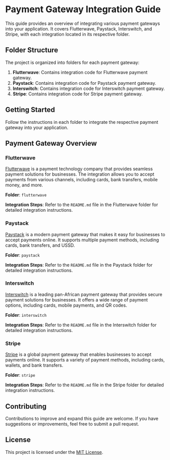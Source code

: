 # Payment Gateway Integration Guide

This guide provides an overview of integrating various payment gateways into your application. It covers Flutterwave, Paystack, Interswitch, and Stripe, with each integration located in its respective folder.

## Folder Structure

The project is organized into folders for each payment gateway:

1. **Flutterwave**: Contains integration code for Flutterwave payment gateway.
2. **Paystack**: Contains integration code for Paystack payment gateway.
3. **Interswitch**: Contains integration code for Interswitch payment gateway.
4. **Stripe**: Contains integration code for Stripe payment gateway.

## Getting Started

Follow the instructions in each folder to integrate the respective payment gateway into your application.

## Payment Gateway Overview

### Flutterwave

[Flutterwave](https://flutterwave.com/) is a payment technology company that provides seamless payment solutions for businesses. The integration allows you to accept payments from various channels, including cards, bank transfers, mobile money, and more.

**Folder**: `flutterwave`

**Integration Steps**: Refer to the `README.md` file in the Flutterwave folder for detailed integration instructions.

### Paystack

[Paystack](https://paystack.com/) is a modern payment gateway that makes it easy for businesses to accept payments online. It supports multiple payment methods, including cards, bank transfers, and USSD.

**Folder**: `paystack`

**Integration Steps**: Refer to the `README.md` file in the Paystack folder for detailed integration instructions.

### Interswitch

[Interswitch](https://www.interswitchgroup.com/) is a leading pan-African payment gateway that provides secure payment solutions for businesses. It offers a wide range of payment options, including cards, mobile payments, and QR codes.

**Folder**: `interswitch`

**Integration Steps**: Refer to the `README.md` file in the Interswitch folder for detailed integration instructions.

### Stripe

[Stripe](https://stripe.com/) is a global payment gateway that enables businesses to accept payments online. It supports a variety of payment methods, including cards, wallets, and bank transfers.

**Folder**: `stripe`

**Integration Steps**: Refer to the `README.md` file in the Stripe folder for detailed integration instructions.

## Contributing

Contributions to improve and expand this guide are welcome. If you have suggestions or improvements, feel free to submit a pull request.

## License

This project is licensed under the [MIT License](LICENSE).
